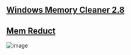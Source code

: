 ## [Windows Memory Cleaner 2.8](https://github.com/IgorMundstein/WinMemoryCleaner/)

## [Mem Reduct](https://github.com/henrypp/memreduct)

![image](https://github.com/anaer/Gmeek/assets/4637100/4bc23111-d33e-45da-be1e-24d81de37ea9)
